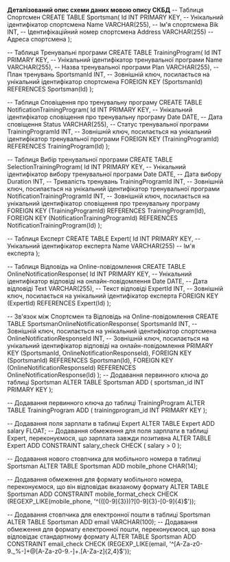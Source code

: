**Деталізований опис схеми даних мовою опису СКБД**
-- Таблиця Спортсмен
CREATE TABLE Sportsman(
    Id INT PRIMARY KEY, -- Унікальний ідентифікатор спортсмена
    Name VARCHAR(255), -- Ім'я спортсмена
    Bik INT, -- Ідентифікаційний номер спортсмена
    Address VARCHAR(255) -- Адреса спортсмена
);

-- Таблиця Тренувальні програми
CREATE TABLE TrainingProgram(
    Id INT PRIMARY KEY, -- Унікальний ідентифікатор тренувальної програми
    Name VARCHAR(255), -- Назва тренувальної програми
    Plan VARCHAR(255), -- План тренувань
    SportsmanId INT, -- Зовнішній ключ, посилається на унікальний ідентифікатор спортсмена
    FOREIGN KEY (SportsmanId) REFERENCES Sportsman(Id)
);

-- Таблиця Сповіщення про тренувальну програму
CREATE TABLE NotificationTrainingProgram(
    Id INT PRIMARY KEY, -- Унікальний ідентифікатор сповіщення про тренувальну програму
    Date DATE, -- Дата сповіщення
    Status VARCHAR(255), -- Статус тренувальної програми
    TrainingProgramId INT, -- Зовнішній ключ, посилається на унікальний ідентифікатор тренувальної програми
    FOREIGN KEY (TrainingProgramId) REFERENCES TrainingProgram(Id)
);

-- Таблиця Вибір тренувальної програми
CREATE TABLE SelectionTrainingProgram(
    Id INT PRIMARY KEY, -- Унікальний ідентифікатор вибору тренувальної програми
    Date DATE, -- Дата вибору
    Duration INT, -- Тривалість тренувань
    TrainingProgramId INT, -- Зовнішній ключ, посилається на унікальний ідентифікатор тренувальної програми
    NotificationTrainingProgramId INT, -- Зовнішній ключ, посилається на унікальний ідентифікатор сповіщення про тренувальну програму
    FOREIGN KEY (TrainingProgramId) REFERENCES TrainingProgram(Id),
    FOREIGN KEY (NotificationTrainingProgramId) REFERENCES NotificationTrainingProgram(Id)
);

-- Таблиця Експерт
CREATE TABLE Expert(
    Id INT PRIMARY KEY, -- Унікальний ідентифікатор експерта
    Name VARCHAR(255) -- Ім'я експерта
);

-- Таблиця Відповідь на Online-повідомлення
CREATE TABLE OnlineNotificationResponse(
    Id INT PRIMARY KEY, -- Унікальний ідентифікатор відповіді на онлайн-повідомлення
    Date DATE, -- Дата відповіді
    Text VARCHAR(255), -- Текст відповіді
    ExpertId INT, -- Зовнішній ключ, посилається на унікальний ідентифікатор експерта
    FOREIGN KEY (ExpertId) REFERENCES Expert(Id)
);

-- Зв'язок між Спортсмен та Відповідь на Online-повідомлення
CREATE TABLE SportsmanOnlineNotificationResponse(
    SportsmanId INT, -- Зовнішній ключ, посилається на унікальний ідентифікатор спортсмена
    OnlineNotificationResponseId INT, -- Зовнішній ключ, посилається на унікальний ідентифікатор відповіді на онлайн-повідомлення
    PRIMARY KEY (SportsmanId, OnlineNotificationResponseId),
    FOREIGN KEY (SportsmanId) REFERENCES Sportsman(Id),
    FOREIGN KEY (OnlineNotificationResponseId) REFERENCES OnlineNotificationResponse(Id)
);
-- Додавання первинного ключа до таблиці Sportsman
ALTER TABLE Sportsman ADD ( sportsman_id INT PRIMARY KEY );

-- Додавання первинного ключа до таблиці TrainingProgram
ALTER TABLE TrainingProgram ADD ( trainingprogram_id INT PRIMARY KEY );

-- Додавання поля зарплати в таблиці Expert
ALTER TABLE Expert ADD salary FLOAT;
-- Додавання обмеження для поля зарплати в таблиці Expert, переконуємося, що зарплата завжди позитивна
ALTER TABLE Expert ADD CONSTRAINT salary_check CHECK ( salary > 0 );

-- Додавання нового стовпчика для мобільного номера в таблиці Sportsman
ALTER TABLE Sportsman ADD mobile_phone CHAR(14);

-- Додавання обмеження для формату мобільного номера, переконуємося, що він відповідає вказаному формату
ALTER TABLE Sportsman ADD CONSTRAINT mobile_format_check
  CHECK (REGEXP_LIKE(mobile_phone, '^(([0-9]{3}))?[0-9]{3}-[0-9]{4}$'));

-- Додавання стовпчика для електронної пошти в таблиці Sportsman
ALTER TABLE Sportsman ADD email VARCHAR(100);
-- Додавання обмеження для формату електронної пошти, переконуємося, що вона відповідає стандартному формату
ALTER TABLE Sportsman ADD CONSTRAINT email_check 
  CHECK (REGEXP_LIKE(email, '^[A-Za-z0-9._%-]+@[A-Za-z0-9.-]+\.[A-Za-z]{2,4}$'));
